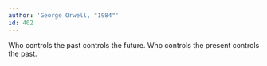 ```yaml
---
author: 'George Orwell, "1984"'
id: 402
---
```


Who controls the past controls the future. Who controls the present controls the past.
